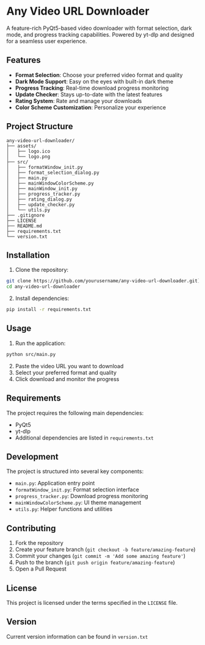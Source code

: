 # Any Video URL Downloader

A feature-rich PyQt5-based video downloader with format selection, dark mode, and progress tracking capabilities. Powered by yt-dlp and designed for a seamless user experience.

## Features

- **Format Selection**: Choose your preferred video format and quality
- **Dark Mode Support**: Easy on the eyes with built-in dark theme
- **Progress Tracking**: Real-time download progress monitoring
- **Update Checker**: Stays up-to-date with the latest features
- **Rating System**: Rate and manage your downloads
- **Color Scheme Customization**: Personalize your experience

## Project Structure

```
any-video-url-downloader/
├── assets/
│   ├── logo.ico
│   └── logo.png
├── src/
│   ├── formatWindow_init.py
│   ├── format_selection_dialog.py
│   ├── main.py
│   ├── mainWindowColorScheme.py
│   ├── mainWindow_init.py
│   ├── progress_tracker.py
│   ├── rating_dialog.py
│   ├── update_checker.py
│   └── utils.py
├── .gitignore
├── LICENSE
├── README.md
├── requirements.txt
└── version.txt
```

## Installation

1. Clone the repository:
```bash
git clone https://github.com/yourusername/any-video-url-downloader.git](https://github.com/mdpanna/any-video-url-downloader.git
cd any-video-url-downloader
```

2. Install dependencies:
```bash
pip install -r requirements.txt
```

## Usage

1. Run the application:
```bash
python src/main.py
```

2. Paste the video URL you want to download
3. Select your preferred format and quality
4. Click download and monitor the progress

## Requirements

The project requires the following main dependencies:
- PyQt5
- yt-dlp
- Additional dependencies are listed in `requirements.txt`

## Development

The project is structured into several key components:
- `main.py`: Application entry point
- `formatWindow_init.py`: Format selection interface
- `progress_tracker.py`: Download progress monitoring
- `mainWindowColorScheme.py`: UI theme management
- `utils.py`: Helper functions and utilities

## Contributing

1. Fork the repository
2. Create your feature branch (`git checkout -b feature/amazing-feature`)
3. Commit your changes (`git commit -m 'Add some amazing feature'`)
4. Push to the branch (`git push origin feature/amazing-feature`)
5. Open a Pull Request

## License

This project is licensed under the terms specified in the `LICENSE` file.

## Version

Current version information can be found in `version.txt`
